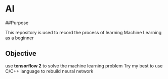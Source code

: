 # AI

##Purpose

This repository is used to record the process of learning Machine Learning as a beginner

## Objective

use **tensorflow 2** to solve the machine learning problem
Try my best to use C/C++ language to rebuild neural network 
